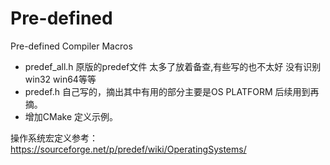 # Pre-defined
Pre-defined Compiler Macros

* predef_all.h 原版的predef文件 太多了放着备查,有些写的也不太好 没有识别win32 win64等等
* predef.h 自己写的，摘出其中有用的部分主要是OS PLATFORM 后续用到再摘。
* 增加CMake 定义示例。

操作系统宏定义参考：
https://sourceforge.net/p/predef/wiki/OperatingSystems/